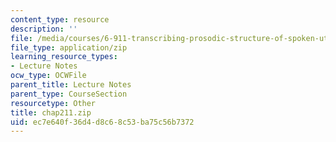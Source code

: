 ```yaml
---
content_type: resource
description: ''
file: /media/courses/6-911-transcribing-prosodic-structure-of-spoken-utterances-with-tobi-january-iap-2006/ec7e640f36d4d8c68c53ba75c56b7372_chap211.zip
file_type: application/zip
learning_resource_types:
- Lecture Notes
ocw_type: OCWFile
parent_title: Lecture Notes
parent_type: CourseSection
resourcetype: Other
title: chap211.zip
uid: ec7e640f-36d4-d8c6-8c53-ba75c56b7372
---
```

